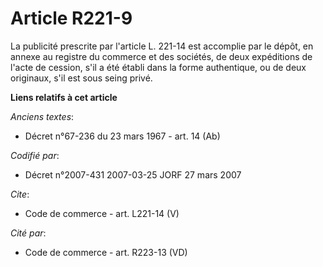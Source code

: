 # Article R221-9

La publicité prescrite par l'article L. 221-14 est accomplie par le dépôt, en annexe au registre du commerce et des sociétés,
de deux expéditions de l'acte de cession, s'il a été établi dans la forme authentique, ou de deux originaux, s'il est sous
seing privé.

**Liens relatifs à cet article**

_Anciens textes_:

  - Décret n°67-236 du 23 mars 1967 - art. 14 (Ab)

_Codifié par_:

  - Décret n°2007-431 2007-03-25 JORF 27 mars 2007

_Cite_:

  - Code de commerce - art. L221-14 (V)

_Cité par_:

  - Code de commerce - art. R223-13 (VD)
